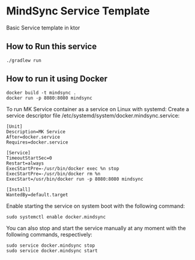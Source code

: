 # MindSync Service Template
Basic Service template in ktor


## How to Run this service
```
./gradlew run
```

## How to run it using Docker
```
docker build -t mindsync .
docker run -p 8080:8080 mindsync
```

To run MK Service container as a service on Linux with systemd:﻿
Create a service descriptor file /etc/systemd/system/docker.mindsync.service:

```
[Unit]
Description=MK Service
After=docker.service
Requires=docker.service

[Service]
TimeoutStartSec=0
Restart=always
ExecStartPre=-/usr/bin/docker exec %n stop
ExecStartPre=-/usr/bin/docker rm %n
ExecStart=/usr/bin/docker run -p 8080:8080 mindsync

[Install]
WantedBy=default.target
```


Enable starting the service on system boot with the following command:
```
sudo systemctl enable docker.mindsync
```


You can also stop and start the service manually at any moment with the following commands, respectively:
```
sudo service docker.mindsync stop
sudo service docker.mindsync start
```
